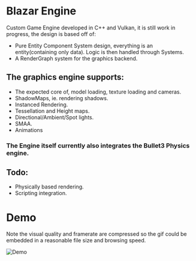 # Blazar Engine

Custom Game Engine developed in C++ and Vulkan, it is still work in progress, the design is based off of:

- Pure Entity Component System design, everything is an entity(containing only data). Logic is then handled through Systems. 
- A RenderGraph system for the graphics backend.
  

## The graphics engine supports:

- The expected core of, model loading, texture loading and cameras.
- ShadowMaps, ie. rendering shadows.
- Instanced Rendering.
- Tessellation and Height maps.
- Directional/Ambient/Spot lights.
- SMAA.
- Animations


### The Engine itself currently also integrates the Bullet3 Physics engine.


## Todo:

- Physically based rendering.
- Scripting integration.


# Demo

Note the visual quality and framerate are compressed so the gif could be embedded in a reasonable file size and browsing speed. 

![Demo](/docs/sample_1.gif)
